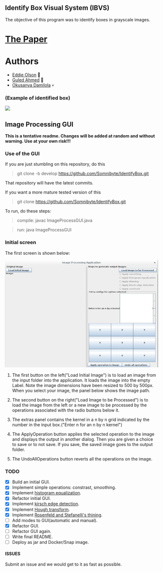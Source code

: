 ## Identify Box Visual System (IBVS)
The objective of this program was to identify boxes in grayscale images. 

# [The Paper](https://github.com/Somnibyte/IdentifyBox/blob/master/IBVS.docx?raw=true)

# Authors 
* [Eddie Olson](https://github.com/laserutouettal) 💾
* [Guled Ahmed](https://github.com/Somnibyte) 🐨 
* [Okusanya Damilola](https://github.com/castellanprime) 💀

### (Example of identified box)
![](http://i.imgur.com/DT3cIgl.png)

## Image Processing GUI

**This is a tentative readme. Changes will be added at random and without warning. Use at your own risk!!!**

### Use of the GUI

If you are just stumbling on this repository, do this

> git clone -b develop https://github.com/Somnibyte/IdentifyBox.git 

That repository will have the latest commits.

If you want a more mature tested version of this 

> git clone https://github.com/Somnibyte/IdentifyBox.git 

To run, do these steps:

>compile:	javac ImageProcessGUI.java

>run: 		java ImageProcessGUI

### Initial screen

The first screen is shown below:

![alt text](IdentifyBox/first_screen.png "First Screen")

1. The first button on the left("Load Initial Image") is to load an image from the input folder into the application. It loads the image into 
the empty Label. Note the image dimensions have been resized to 500 by 500px. When you select your image, the panel below shows the image path.

2. The second button on the right("Load Image to be Processed") is to load the image from the left or a new image to be processed by the operations associated with the radio buttons below it.

3. The extras panel contains the kernel in a n by n grid indicated by the number in the input box.("Enter n for an n by n kernel")

4. The ApplyOperation button applies the selected operation to the image and displays the output in another dialog. Then you are given a choice to save or to not save. If you save, the saved image goes to the output folder.

5. The UndoAllOperations button reverts all the operations on the image.

### TODO

- [x] Build an initial GUI.
- [x] Implement simple operations: constrast, smoothing.
- [x] Implement [histogram equalization](https://en.wikipedia.org/wiki/Histogram_equalization).
- [x] Refactor initial GUI.
- [x] Implement [kirsch edge detection](https://en.wikipedia.org/wiki/Kirsch_operator).
- [x] Implement [Hough transform](https://en.wikipedia.org/wiki/Hough_transform).
- [x] Implement [Rosenfeld and Stefanelli's thining](http://dl.acm.org/citation.cfm?id=321646).
- [ ] Add modes to GUI(automatic and manual).
- [x] Refactor GUI.
- [ ] Refactor GUI again.
- [ ] Write final README.
- [ ] Deploy as jar and Docker/Snap image.

#### ISSUES

Submit an issue and we would get to it as fast as possible. 


